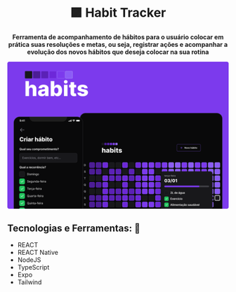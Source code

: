 <h1 align="center">🟪 Habit Tracker</h1>
<p align="center">
  <strong>Ferramenta de acompanhamento de hábitos para o usuário colocar em prática suas resoluções e metas, ou seja, registrar ações e acompanhar a evolução dos novos hábitos que deseja colocar na sua rotina</strong>
  <br>
</p>

<p align="center">
  <img src="web/src/assets/README.png" alt="">
</p>


## Tecnologias e Ferramentas: 🚀
- REACT
- REACT Native
- NodeJS
- TypeScript
- Expo 
- Tailwind
